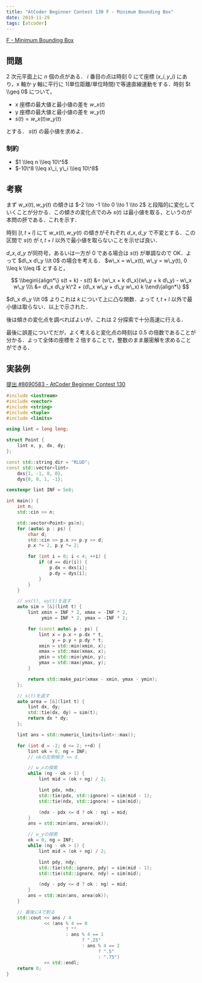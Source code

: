 ```yaml
---
title: "AtCoder Beginner Contest 130 F - Minimum Bounding Box"
date: 2019-11-29
tags: [atcoder]
---
```


[F - Minimum Bounding Box](https://atcoder.jp/contests/abc130/tasks/abc130_f)

## 問題

2 次元平面上に $n$ 個の点がある． $i$ 番目の点は時刻 $0$ にて座標 $(x\_i, y\_i)$ にあり，x 軸か y 軸に平行に 1(単位距離/単位時間)で等速直線運動をする．時刻 $t \\geq 0$ について，

- x 座標の最大値と最小値の差を $w\_x(t)$
- y 座標の最大値と最小値の差を $w\_y(t)$
- $s(t) = w\_x(t) w\_y(t)$

とする． $s(t)$ の最小値を求めよ．

### 制約

- $1 \\leq n \\leq 10\^5$
- $-10\^8 \\leq x\_i, y\_i \\leq 10\^8$

## 考察

まず $w\_x(t), w\_y(t)$ の傾きは $-2 \\to -1 \\to 0 \\to 1 \\to 2$ と段階的に変化していくことが分かる．この傾きの変化点でのみ $s(t)$ は最小値を取る，というのが本問の肝である．これを示す．

時刻 $[t, t + l]$ にて $w\_x(t), w\_y(t)$ の傾きがそれぞれ $d\_x, d\_y$ で不変とする．この区間で $s(t)$ が $t, t + l$ 以外で最小値を取らないことを示せば良い．

$d\_x, d\_y$ が同符号，あるいは一方が 0 である場合は $s(t)$ が単調なので OK．よって $d\_x d\_y \\lt 0$ の場合を考える． $w\_x = w\_x(t), w\_y = w\_y(t), 0 \\leq k \\leq l$ とすると，

$$
\\begin\{align*\}
s(t + k) - s(t)
&= (w\_x + k d\_x)(w\_y + k  d\_y) - w\_x w\_y \\\\
&= d\_x d\_y k\^2 + (d\_x w\_y + d\_y w\_x) k
\\end\{align*\}
$$

$d\_x d\_y \\lt 0$ よりこれは $k$ について上に凸な関数．よって $t, t + l$ 以外で最小値は取らない．以上で示された．

後は傾きの変化点を調べればよいが，これは 2 分探索で十分高速に行える．

最後に誤差についてだが，よく考えると変化点の時刻は $0.5$ の倍数であることが分かる．よって全体の座標を $2$ 倍することで，整数のまま厳密解を求めることができる．

## 実装例

[提出 #8690583 - AtCoder Beginner Contest 130](https://atcoder.jp/contests/abc130/submissions/8690583?lang=ja)

```cpp
#include <iostream>
#include <vector>
#include <string>
#include <tuple>
#include <limits>

using lint = long long;

struct Point {
    lint x, y, dx, dy;
};

const std::string dir = "RLUD";
const std::vector<lint>
    dxs{1, -1, 0, 0},
    dys{0, 0, 1, -1};

constexpr lint INF = 5e8;

int main() {
    int n;
    std::cin >> n;

    std::vector<Point> ps(n);
    for (auto& p : ps) {
        char d;
        std::cin >> p.x >> p.y >> d;
        p.x *= 2, p.y *= 2;

        for (int i = 0; i < 4; ++i) {
            if (d == dir[i]) {
                p.dx = dxs[i];
                p.dy = dys[i];
            }
        }
    }

    // wx(t), wy(t)を返す
    auto sim = [&](lint t) {
        lint xmin = INF * 2, xmax = -INF * 2,
             ymin = INF * 2, ymax = -INF * 2;

        for (const auto& p : ps) {
            lint x = p.x + p.dx * t,
                 y = p.y + p.dy * t;
            xmin = std::min(xmin, x);
            xmax = std::max(xmax, x);
            ymin = std::min(ymin, y);
            ymax = std::max(ymax, y);
        }

        return std::make_pair(xmax - xmin, ymax - ymin);
    };

    // s(t)を返す
    auto area = [&](lint t) {
        lint dx, dy;
        std::tie(dx, dy) = sim(t);
        return dx * dy;
    };

    lint ans = std::numeric_limits<lint>::max();

    for (int d = -2; d <= 2; ++d) {
        lint ok = 0, ng = INF;
        // okの左側傾き <= d

        // w_xの探索
        while (ng - ok > 1) {
            lint mid = (ok + ng) / 2;

            lint pdx, ndx;
            std::tie(pdx, std::ignore) = sim(mid - 1);
            std::tie(ndx, std::ignore) = sim(mid);

            (ndx - pdx <= d ? ok : ng) = mid;
        }
        ans = std::min(ans, area(ok));

        // w_yの探索
        ok = 0, ng = INF;
        while (ng - ok > 1) {
            lint mid = (ok + ng) / 2;

            lint pdy, ndy;
            std::tie(std::ignore, pdy) = sim(mid - 1);
            std::tie(std::ignore, ndy) = sim(mid);

            (ndy - pdy <= d ? ok : ng) = mid;
        }
        ans = std::min(ans, area(ok));
    }

    // 最後に4で割る
    std::cout << ans / 4
              << (ans % 4 == 0
                      ? ""
                      : ans % 4 == 1
                            ? ".25"
                            : ans % 4 == 2
                                  ? ".5"
                                  : ".75")
              << std::endl;
    return 0;
}
```

